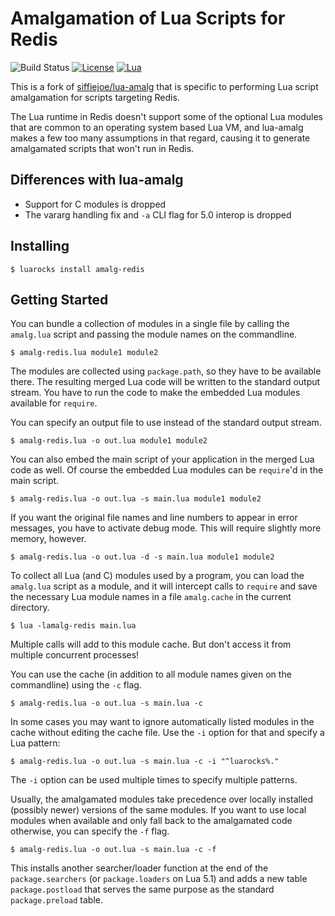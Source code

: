# Amalgamation of Lua Scripts for Redis

![Build Status](https://travis-ci.org/BixData/lua-amalg-redis.svg?branch=master)
[![License](http://img.shields.io/badge/Licence-MIT-blue.svg)](LICENSE)
[![Lua](https://img.shields.io/badge/Lua-5.1%20|%205.2%20|%205.3%20|%20JIT%202.0%20|%20JIT%202.1%20-blue.svg)]()

This is a fork of [siffiejoe/lua-amalg](https://github.com/siffiejoe/lua-amalg/blob/master/README.md) that is specific to performing Lua script amalgamation for scripts targeting Redis.

The Lua runtime in Redis doesn't support some of the optional Lua modules that are common to an operating system based Lua VM, and lua-amalg makes a few too many assumptions in that regard, causing it to generate amalgamated scripts that won't run in Redis.

## Differences with lua-amalg

* Support for C modules is dropped
* The vararg handling fix and `-a` CLI flag for 5.0 interop is dropped

## Installing

	$ luarocks install amalg-redis

## Getting Started

You can bundle a collection of modules in a single file by calling the
`amalg.lua` script and passing the module names on the commandline.

	$ amalg-redis.lua module1 module2

The modules are collected using `package.path`, so they have to be
available there. The resulting merged Lua code will be written to the
standard output stream. You have to run the code to make the embedded
Lua modules available for `require`.

You can specify an output file to use instead of the standard output
stream.

	$ amalg-redis.lua -o out.lua module1 module2

You can also embed the main script of your application in the merged
Lua code as well. Of course the embedded Lua modules can be
`require`'d in the main script.

	$ amalg-redis.lua -o out.lua -s main.lua module1 module2

If you want the original file names and line numbers to appear in
error messages, you have to activate debug mode. This will require
slightly more memory, however.

	$ amalg-redis.lua -o out.lua -d -s main.lua module1 module2

To collect all Lua (and C) modules used by a program, you can load the
`amalg.lua` script as a module, and it will intercept calls to
`require` and save the necessary Lua module names in a file
`amalg.cache` in the current directory.

	$ lua -lamalg-redis main.lua

Multiple calls will add to this module cache. But don't access it from
multiple concurrent processes!

You can use the cache (in addition to all module names given on the
commandline) using the `-c` flag.

	$ amalg-redis.lua -o out.lua -s main.lua -c

In some cases you may want to ignore automatically listed modules in
the cache without editing the cache file. Use the `-i` option for that
and specify a Lua pattern:

	$ amalg-redis.lua -o out.lua -s main.lua -c -i "^luarocks%."

The `-i` option can be used multiple times to specify multiple
patterns.

Usually, the amalgamated modules take precedence over locally
installed (possibly newer) versions of the same modules. If you want
to use local modules when available and only fall back to the
amalgamated code otherwise, you can specify the `-f` flag.

	$ amalg-redis.lua -o out.lua -s main.lua -c -f

This installs another searcher/loader function at the end of the
`package.searchers` (or `package.loaders` on Lua 5.1) and adds a new
table `package.postload` that serves the same purpose as the standard
`package.preload` table.
